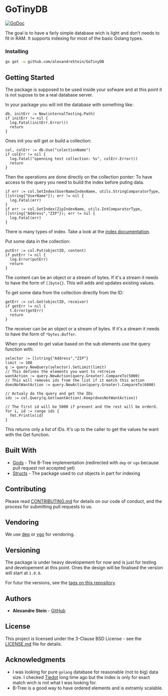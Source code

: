 # GoTinyDB

[![GoDoc](https://godoc.org/github.com/alexandreStein/GoTinyDB?status.svg)](https://godoc.org/github.com/alexandreStein/GoTinyDB)

The goal is to have a farly simple database wich is light and don't needs to fit
in RAM. It supports indexing for most of the basic Golang types.

### Installing

```bash
go get -u github.com/alexandreStein/GoTinyDB
```

## Getting Started

The package is supposed to be used inside your sofware and at this point it is not supose to be a real database server.

In your package you will init the database with something like:
```golang
db, initErr := New(internalTesting.Path)
if initErr != nil {
  log.Fatal(initErr.Error())
  return
}
```

Ones init you will get or build a collection:
```golang
col, colErr := db.Use("colectionName")
if colErr != nil {
  log.Fatal("openning test collection: %s", colErr.Error())
  return
}
```

Then the operations are done directly on the collection ponter:
To have access to the query you need to build the index before puting data.
```golang
if err := col.SetIndex(UserNameIndexName, utils.StringComparatorType, []string{"UserName"}); err != nil {
  log.Fatal(err)
}
if err := col.SetIndex(ZipIndexName, utils.IntComparatorType, []string{"Address","ZIP"}); err != nil {
  log.Fatal(err)
}
```
There is many types of index. Take a look at the [index documentation](indexDOC).

Put some data in the collection:
```golang
putErr := col.Put(objectID, content)
if putErr != nil {
  log.Error(putErr)
  return
}
```
The content can be an object or a stream of bytes. If it's a stream it needs to
have the form of `[]byte{}`.
This will adds and updates existing values.

To get some data from the collection directly from the ID:
```golang
getErr := col.Get(objectID, receiver)
if getErr != nil {
  t.Error(getErr)
  return
}
```
The receiver can be an object or a stream of bytes. If it's a stream it needs to
have the form of `*bytes.Buffer`.

When you need to get value based on the sub elements use the query function with:
```golang
selector := []string{"Address","ZIP"}
limit := 100
q := query.NewQuery(selector).SetLimit(limit)
// This defines the elements you want to retreive
wantAction := query.NewAction(query.Greater).CompareTo(5000)
// This will removes ids from the list if it match this action
doesNotWantAction := query.NewAction(query.Greater).CompareTo(6000)

// Actualy do the query and get the IDs
ids := col.Query(q.Get(wantAction).Keep(doesNotWantAction))

// The first id will be 5000 if present and the rest will be orderd.
for i, id := range ids {
  fmt.Println(id)
}
```
This returns only a list of IDs. It's up to the caller to get the values he want
with the Get function.

## Built With

* [Gods](https://github.com/emirpasic/gods) - The B-Tree implementation (redirected with `dep` or `vgo` because pull request not accepted yet)
* [Structs](https://github.com/fatih/structs) - The package used to cut objects in
part for indexing

## Contributing

Please read [CONTRIBUTING.md](CONTRIBUTING.md) for details on our code of conduct, and the process for submitting pull requests to us.

## Vendoring

We use [dep](https://github.com/golang/dep) or [vgo](https://github.com/golang/vgo/) for vendoring.

## Versioning

The package is under heavy developement for now and is just for testing and developement at this point.
Ones the design will be finalised the version will start at `1.0.0`.

For futur the versions, see the [tags on this repository](https://github.com/alexandreStein/GoTinyDB/tags).

## Authors

* **Alexandre Stein** - [GitHub](https://github.com/alexandreStein)

<!-- See also the list of [contributors](https://github.com/your/project/contributors) who participated in this project. -->

## License

This project is licensed under the 3-Clause BSD License - see the [LICENSE.md](LICENSE.md) file for details.

## Acknowledgments

* I was looking for pure `golang` database for reasonable (not to big) data size. I checked [Tiedot](https://github.com/HouzuoGuo/tiedot) long time ago but the index is only for exact match wich is not what I was looking for.
* B-Tree is a good way to have ordered elements and is extramly scalable.
